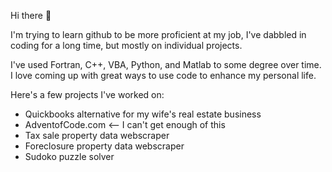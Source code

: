 Hi there 👋

I'm trying to learn github to be more proficient at my job, I've dabbled in coding for a long time, but mostly on individual projects.   

I've used Fortran, C++, VBA, Python, and Matlab to some degree over time.   I love coming up with great ways to use code to enhance my personal life.  

Here's a few projects I've worked on:
- Quickbooks alternative for my wife's real estate business
- AdventofCode.com <-- I can't get enough of this
- Tax sale property data webscraper
- Foreclosure property data webscraper
- Sudoko puzzle solver

